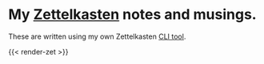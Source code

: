 # My [Zettelkasten] notes and musings.

These are written using my own Zettelkasten [CLI tool][zet-cmd].

{{< render-zet >}}

[zettelkasten]: https://en.wikipedia.org/wiki/Zettelkasten
[zet-cmd]: https://github.com/danielmichaels/zet-cmd
